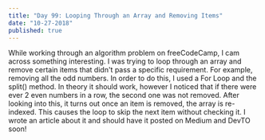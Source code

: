 ```yaml
---
title: "Day 99: Looping Through an Array and Removing Items"
date: "10-27-2018"
published: true
---
```

While working through an algorithm problem on freeCodeCamp, I cam across something interesting. I was trying to loop through an array and remove certain items that didn't pass a specific requirement. For example, removing all the odd numbers. In order to do this, I used a For Loop and the split() method. In theory it should work, however I noticed that if there were ever 2 even numbers in a row, the second one was not removed. After looking into this, it turns out once an item is removed, the array is re-indexed. This causes the loop to skip the next item without checking it. I wrote an article about it and should have it posted on Medium and DevTO soon!

